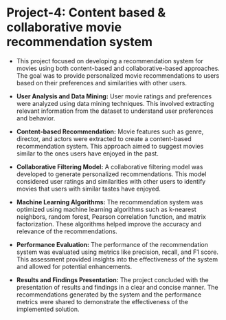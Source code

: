 # Project-4: Content based & collaborative movie recommendation system

* This project focused on developing a recommendation system for movies using both content-based and collaborative-based approaches. The goal was to provide personalized movie recommendations to users based on their preferences and similarities with other users.

* **User Analysis and Data Mining:** User movie ratings and preferences were analyzed using data mining techniques. This involved extracting relevant information from the dataset to understand user preferences and behavior.

* **Content-based Recommendation:** Movie features such as genre, director, and actors were extracted to create a content-based recommendation system. This approach aimed to suggest movies similar to the ones users have enjoyed in the past.

* **Collaborative Filtering Model:** A collaborative filtering model was developed to generate personalized recommendations. This model considered user ratings and similarities with other users to identify movies that users with similar tastes have enjoyed.

* **Machine Learning Algorithms:** The recommendation system was optimized using machine learning algorithms such as k-nearest neighbors, random forest, Pearson correlation function, and matrix factorization. These algorithms helped improve the accuracy and relevance of the recommendations.

* **Performance Evaluation:** The performance of the recommendation system was evaluated using metrics like precision, recall, and F1 score. This assessment provided insights into the effectiveness of the system and allowed for potential enhancements.

* **Results and Findings Presentation:** The project concluded with the presentation of results and findings in a clear and concise manner. The recommendations generated by the system and the performance metrics were shared to demonstrate the effectiveness of the implemented solution.


